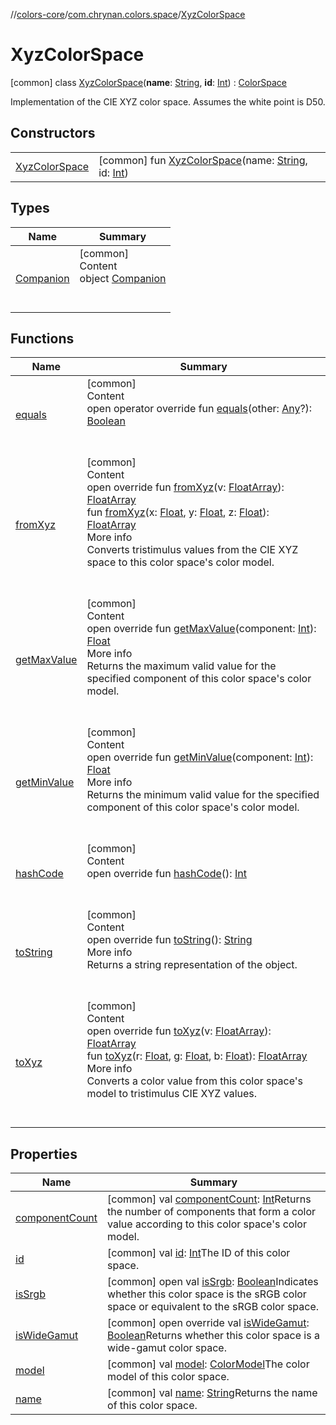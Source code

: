//[colors-core](../../../index.md)/[com.chrynan.colors.space](../index.md)/[XyzColorSpace](index.md)



# XyzColorSpace  
 [common] class [XyzColorSpace](index.md)(**name**: [String](https://kotlinlang.org/api/latest/jvm/stdlib/kotlin/-string/index.html), **id**: [Int](https://kotlinlang.org/api/latest/jvm/stdlib/kotlin/-int/index.html)) : [ColorSpace](../-color-space/index.md)

Implementation of the CIE XYZ color space. Assumes the white point is D50.

   


## Constructors  
  
| | |
|---|---|
| <a name="com.chrynan.colors.space/XyzColorSpace/XyzColorSpace/#kotlin.String#kotlin.Int/PointingToDeclaration/"></a>[XyzColorSpace](-xyz-color-space.md)| <a name="com.chrynan.colors.space/XyzColorSpace/XyzColorSpace/#kotlin.String#kotlin.Int/PointingToDeclaration/"></a> [common] fun [XyzColorSpace](-xyz-color-space.md)(name: [String](https://kotlinlang.org/api/latest/jvm/stdlib/kotlin/-string/index.html), id: [Int](https://kotlinlang.org/api/latest/jvm/stdlib/kotlin/-int/index.html))   <br>|


## Types  
  
|  Name |  Summary | 
|---|---|
| <a name="com.chrynan.colors.space/XyzColorSpace.Companion///PointingToDeclaration/"></a>[Companion](-companion/index.md)| <a name="com.chrynan.colors.space/XyzColorSpace.Companion///PointingToDeclaration/"></a>[common]  <br>Content  <br>object [Companion](-companion/index.md)  <br><br><br>|


## Functions  
  
|  Name |  Summary | 
|---|---|
| <a name="com.chrynan.colors.space/ColorSpace/equals/#kotlin.Any?/PointingToDeclaration/"></a>[equals](../-color-space/equals.md)| <a name="com.chrynan.colors.space/ColorSpace/equals/#kotlin.Any?/PointingToDeclaration/"></a>[common]  <br>Content  <br>open operator override fun [equals](../-color-space/equals.md)(other: [Any](https://kotlinlang.org/api/latest/jvm/stdlib/kotlin/-any/index.html)?): [Boolean](https://kotlinlang.org/api/latest/jvm/stdlib/kotlin/-boolean/index.html)  <br><br><br>|
| <a name="com.chrynan.colors.space/XyzColorSpace/fromXyz/#kotlin.FloatArray/PointingToDeclaration/"></a>[fromXyz](from-xyz.md)| <a name="com.chrynan.colors.space/XyzColorSpace/fromXyz/#kotlin.FloatArray/PointingToDeclaration/"></a>[common]  <br>Content  <br>open override fun [fromXyz](from-xyz.md)(v: [FloatArray](https://kotlinlang.org/api/latest/jvm/stdlib/kotlin/-float-array/index.html)): [FloatArray](https://kotlinlang.org/api/latest/jvm/stdlib/kotlin/-float-array/index.html)  <br>fun [fromXyz](../-color-space/from-xyz.md)(x: [Float](https://kotlinlang.org/api/latest/jvm/stdlib/kotlin/-float/index.html), y: [Float](https://kotlinlang.org/api/latest/jvm/stdlib/kotlin/-float/index.html), z: [Float](https://kotlinlang.org/api/latest/jvm/stdlib/kotlin/-float/index.html)): [FloatArray](https://kotlinlang.org/api/latest/jvm/stdlib/kotlin/-float-array/index.html)  <br>More info  <br>Converts tristimulus values from the CIE XYZ space to this color space's color model.  <br><br><br>|
| <a name="com.chrynan.colors.space/XyzColorSpace/getMaxValue/#kotlin.Int/PointingToDeclaration/"></a>[getMaxValue](get-max-value.md)| <a name="com.chrynan.colors.space/XyzColorSpace/getMaxValue/#kotlin.Int/PointingToDeclaration/"></a>[common]  <br>Content  <br>open override fun [getMaxValue](get-max-value.md)(component: [Int](https://kotlinlang.org/api/latest/jvm/stdlib/kotlin/-int/index.html)): [Float](https://kotlinlang.org/api/latest/jvm/stdlib/kotlin/-float/index.html)  <br>More info  <br>Returns the maximum valid value for the specified component of this color space's color model.  <br><br><br>|
| <a name="com.chrynan.colors.space/XyzColorSpace/getMinValue/#kotlin.Int/PointingToDeclaration/"></a>[getMinValue](get-min-value.md)| <a name="com.chrynan.colors.space/XyzColorSpace/getMinValue/#kotlin.Int/PointingToDeclaration/"></a>[common]  <br>Content  <br>open override fun [getMinValue](get-min-value.md)(component: [Int](https://kotlinlang.org/api/latest/jvm/stdlib/kotlin/-int/index.html)): [Float](https://kotlinlang.org/api/latest/jvm/stdlib/kotlin/-float/index.html)  <br>More info  <br>Returns the minimum valid value for the specified component of this color space's color model.  <br><br><br>|
| <a name="com.chrynan.colors.space/ColorSpace/hashCode/#/PointingToDeclaration/"></a>[hashCode](../-color-space/hash-code.md)| <a name="com.chrynan.colors.space/ColorSpace/hashCode/#/PointingToDeclaration/"></a>[common]  <br>Content  <br>open override fun [hashCode](../-color-space/hash-code.md)(): [Int](https://kotlinlang.org/api/latest/jvm/stdlib/kotlin/-int/index.html)  <br><br><br>|
| <a name="com.chrynan.colors.space/ColorSpace/toString/#/PointingToDeclaration/"></a>[toString](../-color-space/to-string.md)| <a name="com.chrynan.colors.space/ColorSpace/toString/#/PointingToDeclaration/"></a>[common]  <br>Content  <br>open override fun [toString](../-color-space/to-string.md)(): [String](https://kotlinlang.org/api/latest/jvm/stdlib/kotlin/-string/index.html)  <br>More info  <br>Returns a string representation of the object.  <br><br><br>|
| <a name="com.chrynan.colors.space/XyzColorSpace/toXyz/#kotlin.FloatArray/PointingToDeclaration/"></a>[toXyz](to-xyz.md)| <a name="com.chrynan.colors.space/XyzColorSpace/toXyz/#kotlin.FloatArray/PointingToDeclaration/"></a>[common]  <br>Content  <br>open override fun [toXyz](to-xyz.md)(v: [FloatArray](https://kotlinlang.org/api/latest/jvm/stdlib/kotlin/-float-array/index.html)): [FloatArray](https://kotlinlang.org/api/latest/jvm/stdlib/kotlin/-float-array/index.html)  <br>fun [toXyz](../-color-space/to-xyz.md)(r: [Float](https://kotlinlang.org/api/latest/jvm/stdlib/kotlin/-float/index.html), g: [Float](https://kotlinlang.org/api/latest/jvm/stdlib/kotlin/-float/index.html), b: [Float](https://kotlinlang.org/api/latest/jvm/stdlib/kotlin/-float/index.html)): [FloatArray](https://kotlinlang.org/api/latest/jvm/stdlib/kotlin/-float-array/index.html)  <br>More info  <br>Converts a color value from this color space's model to tristimulus CIE XYZ values.  <br><br><br>|


## Properties  
  
|  Name |  Summary | 
|---|---|
| <a name="com.chrynan.colors.space/XyzColorSpace/componentCount/#/PointingToDeclaration/"></a>[componentCount](index.md#%5Bcom.chrynan.colors.space%2FXyzColorSpace%2FcomponentCount%2F%23%2FPointingToDeclaration%2F%5D%2FProperties%2F988389714)| <a name="com.chrynan.colors.space/XyzColorSpace/componentCount/#/PointingToDeclaration/"></a> [common] val [componentCount](index.md#%5Bcom.chrynan.colors.space%2FXyzColorSpace%2FcomponentCount%2F%23%2FPointingToDeclaration%2F%5D%2FProperties%2F988389714): [Int](https://kotlinlang.org/api/latest/jvm/stdlib/kotlin/-int/index.html)Returns the number of components that form a color value according to this color space's color model.   <br>|
| <a name="com.chrynan.colors.space/XyzColorSpace/id/#/PointingToDeclaration/"></a>[id](index.md#%5Bcom.chrynan.colors.space%2FXyzColorSpace%2Fid%2F%23%2FPointingToDeclaration%2F%5D%2FProperties%2F988389714)| <a name="com.chrynan.colors.space/XyzColorSpace/id/#/PointingToDeclaration/"></a> [common] val [id](index.md#%5Bcom.chrynan.colors.space%2FXyzColorSpace%2Fid%2F%23%2FPointingToDeclaration%2F%5D%2FProperties%2F988389714): [Int](https://kotlinlang.org/api/latest/jvm/stdlib/kotlin/-int/index.html)The ID of this color space.   <br>|
| <a name="com.chrynan.colors.space/XyzColorSpace/isSrgb/#/PointingToDeclaration/"></a>[isSrgb](index.md#%5Bcom.chrynan.colors.space%2FXyzColorSpace%2FisSrgb%2F%23%2FPointingToDeclaration%2F%5D%2FProperties%2F988389714)| <a name="com.chrynan.colors.space/XyzColorSpace/isSrgb/#/PointingToDeclaration/"></a> [common] open val [isSrgb](index.md#%5Bcom.chrynan.colors.space%2FXyzColorSpace%2FisSrgb%2F%23%2FPointingToDeclaration%2F%5D%2FProperties%2F988389714): [Boolean](https://kotlinlang.org/api/latest/jvm/stdlib/kotlin/-boolean/index.html)Indicates whether this color space is the sRGB color space or equivalent to the sRGB color space.   <br>|
| <a name="com.chrynan.colors.space/XyzColorSpace/isWideGamut/#/PointingToDeclaration/"></a>[isWideGamut](is-wide-gamut.md)| <a name="com.chrynan.colors.space/XyzColorSpace/isWideGamut/#/PointingToDeclaration/"></a> [common] open override val [isWideGamut](is-wide-gamut.md): [Boolean](https://kotlinlang.org/api/latest/jvm/stdlib/kotlin/-boolean/index.html)Returns whether this color space is a wide-gamut color space.   <br>|
| <a name="com.chrynan.colors.space/XyzColorSpace/model/#/PointingToDeclaration/"></a>[model](index.md#%5Bcom.chrynan.colors.space%2FXyzColorSpace%2Fmodel%2F%23%2FPointingToDeclaration%2F%5D%2FProperties%2F988389714)| <a name="com.chrynan.colors.space/XyzColorSpace/model/#/PointingToDeclaration/"></a> [common] val [model](index.md#%5Bcom.chrynan.colors.space%2FXyzColorSpace%2Fmodel%2F%23%2FPointingToDeclaration%2F%5D%2FProperties%2F988389714): [ColorModel](../-color-model/index.md)The color model of this color space.   <br>|
| <a name="com.chrynan.colors.space/XyzColorSpace/name/#/PointingToDeclaration/"></a>[name](index.md#%5Bcom.chrynan.colors.space%2FXyzColorSpace%2Fname%2F%23%2FPointingToDeclaration%2F%5D%2FProperties%2F988389714)| <a name="com.chrynan.colors.space/XyzColorSpace/name/#/PointingToDeclaration/"></a> [common] val [name](index.md#%5Bcom.chrynan.colors.space%2FXyzColorSpace%2Fname%2F%23%2FPointingToDeclaration%2F%5D%2FProperties%2F988389714): [String](https://kotlinlang.org/api/latest/jvm/stdlib/kotlin/-string/index.html)Returns the name of this color space.   <br>|

